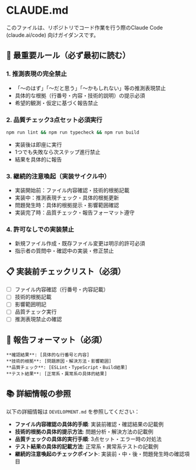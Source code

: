 # CLAUDE.md

このファイルは、リポジトリでコード作業を行う際のClaude Code (claude.ai/code) 向けガイダンスです。

## 🚨 **最重要ルール（必ず最初に読む）**

### **1. 推測表現の完全禁止**
- 「〜のはず」「〜だと思う」「〜かもしれない」等の推測表現禁止
- 具体的な根拠（行番号・内容・技術的説明）の提示必須
- 希望的観測・仮定に基づく報告禁止

### **2. 品質チェック3点セット必須実行**
```bash
npm run lint && npm run typecheck && npm run build
```
- 実装後は即座に実行
- 1つでも失敗なら次ステップ進行禁止
- 結果を具体的に報告

### **3. 継続的注意喚起（実装サイクル中）**
- 実装開始前：ファイル内容確認・技術的根拠記載
- 実装中：推測表現チェック・具体的根拠更新
- 問題発生時：具体的根拠提示・影響範囲確認
- 実装完了時：品質チェック・報告フォーマット遵守

### **4. 許可なしでの実装禁止**
- 新規ファイル作成・既存ファイル変更は明示的許可必須
- 指示者の質問中・確認中の実装・修正禁止

## 📋 **実装前チェックリスト（必須）**
- [ ] ファイル内容確認（行番号・内容記載）
- [ ] 技術的根拠記載
- [ ] 影響範囲明記
- [ ] 品質チェック実行
- [ ] 推測表現禁止の確認

## 📝 **報告フォーマット（必須）**
```
**確認結果**: [具体的な行番号と内容]
**技術的根拠**: [問題原因・解決方法・影響範囲]
**品質チェック**: [ESLint・TypeScript・Build結果]
**テスト結果**: [正常系・異常系の具体的結果]
```

## 📚 **詳細情報の参照**

以下の詳細情報は `DEVELOPMENT.md` を参照してください：
- **ファイル内容確認の具体的手順**: 実装前確認・確認結果の記載例
- **技術的根拠の具体的提示方法**: 問題分析・解決方法の記載例
- **品質チェックの具体的実行手順**: 3点セット・エラー時の対処法
- **テスト結果の具体的記載方法**: 正常系・異常系テストの記載例
- **継続的注意喚起のチェックポイント**: 実装前・中・後・問題発生時の確認項目